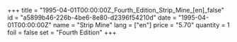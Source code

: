 +++
title = "1995-04-01T00:00:00Z_Fourth_Edition_Strip_Mine_[en]_false"
id = "a5899b46-226b-4be6-8e80-d2396f54210d"
date = "1995-04-01T00:00:00Z"
name = "Strip Mine"
lang = ["en"]
price = "5.70"
quantity = 1
foil = false
set = "Fourth Edition"
+++
